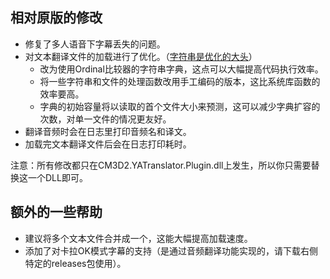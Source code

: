 ## 相对原版的修改
- 修复了多人语音下字幕丢失的问题。
- 对文本翻译文件的加载进行了优化。（[字符串是优化的大头](https://docs.unity.cn/cn/2019.4/Manual/BestPracticeUnderstandingPerformanceInUnity5.html)）
  - 改为使用Ordinal比较器的字符串字典，这点可以大幅提高代码执行效率。
  - 将一些字符串和文件的处理函数改用手工编码的版本，这比系统库函数的效率要高。
  - 字典的初始容量将以读取的首个文件大小来预测，这可以减少字典扩容的次数，对单一文件的情况更友好。
- 翻译音频时会在日志里打印音频名和译文。
- 加载完文本翻译文件后会在日志打印耗时。

注意：所有修改都只在CM3D2.YATranslator.Plugin.dll上发生，所以你只需要替换这一个DLL即可。

## 额外的一些帮助
- 建议将多个文本文件合并成一个，这能大幅提高加载速度。
- 添加了对卡拉OK模式字幕的支持（是通过音频翻译功能实现的，请下载右侧特定的releases包使用）。
